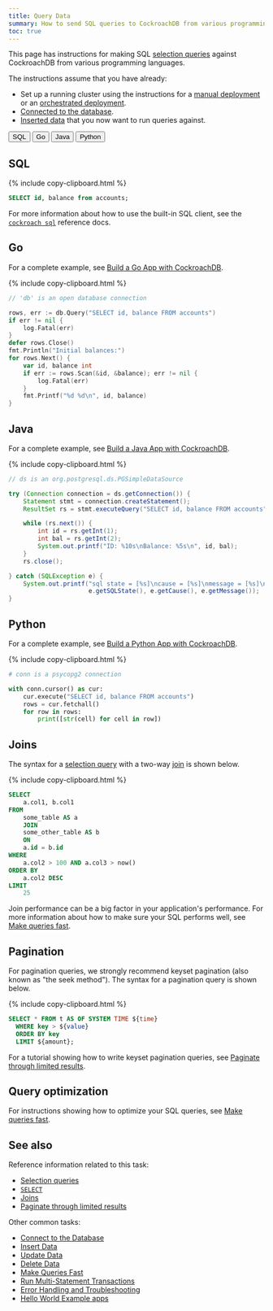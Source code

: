 ```yaml
---
title: Query Data
summary: How to send SQL queries to CockroachDB from various programming languages
toc: true
---
```


This page has instructions for making SQL [selection queries][selection] against CockroachDB from various programming languages.

The instructions assume that you have already:

- Set up a running cluster using the instructions for a [manual deployment][manual] or an [orchestrated deployment][orchestrated].
- [Connected to the database](connect-to-the-database.html).
- [Inserted data](insert-data.html) that you now want to run queries against.

<div class="filters filters-big clearfix">
  <button class="filter-button" data-scope="sql">SQL</button>
  <button class="filter-button" data-scope="go">Go</button>
  <button class="filter-button" data-scope="java">Java</button>
  <button class="filter-button" data-scope="python">Python</button>
</div>

<section class="filter-content" markdown="1" data-scope="sql">

## SQL

{% include copy-clipboard.html %}
~~~ sql
SELECT id, balance from accounts;
~~~

For more information about how to use the built-in SQL client, see the [`cockroach sql`](cockroach-sql.html) reference docs.

</section>

<section class="filter-content" markdown="1" data-scope="go">

## Go

For a complete example, see [Build a Go App with CockroachDB](build-a-go-app-with-cockroachdb.html).

{% include copy-clipboard.html %}
~~~ go
// 'db' is an open database connection

rows, err := db.Query("SELECT id, balance FROM accounts")
if err != nil {
    log.Fatal(err)
}
defer rows.Close()
fmt.Println("Initial balances:")
for rows.Next() {
    var id, balance int
    if err := rows.Scan(&id, &balance); err != nil {
        log.Fatal(err)
    }
    fmt.Printf("%d %d\n", id, balance)
}
~~~

</section>

<section class="filter-content" markdown="1" data-scope="java">

## Java

For a complete example, see [Build a Java App with CockroachDB](build-a-java-app-with-cockroachdb.html).

{% include copy-clipboard.html %}
~~~ java
// ds is an org.postgresql.ds.PGSimpleDataSource

try (Connection connection = ds.getConnection()) {
    Statement stmt = connection.createStatement();
    ResultSet rs = stmt.executeQuery("SELECT id, balance FROM accounts");

    while (rs.next()) {
        int id = rs.getInt(1);
        int bal = rs.getInt(2);
        System.out.printf("ID: %10s\nBalance: %5s\n", id, bal);
    }
    rs.close();

} catch (SQLException e) {
    System.out.printf("sql state = [%s]\ncause = [%s]\nmessage = [%s]\n",
                      e.getSQLState(), e.getCause(), e.getMessage());
}
~~~

</section>

<section class="filter-content" markdown="1" data-scope="python">

## Python

For a complete example, see [Build a Python App with CockroachDB](build-a-python-app-with-cockroachdb.html).

{% include copy-clipboard.html %}
~~~ python
# conn is a psycopg2 connection

with conn.cursor() as cur:
    cur.execute("SELECT id, balance FROM accounts")
    rows = cur.fetchall()
    for row in rows:
        print([str(cell) for cell in row])
~~~

</section>

## Joins

The syntax for a [selection query][selection] with a two-way [join][joins] is shown below.

{% include copy-clipboard.html %}
~~~ sql
SELECT
	a.col1, b.col1
FROM
	some_table AS a
	JOIN
    some_other_table AS b
    ON
    a.id = b.id
WHERE
	a.col2 > 100 AND a.col3 > now()
ORDER BY
	a.col2 DESC
LIMIT
	25
~~~

Join performance can be a big factor in your application's performance.  For more information about how to make sure your SQL performs well, see [Make queries fast][fast].

## Pagination

For pagination queries, we strongly recommend keyset pagination (also known as "the seek method").  The syntax for a pagination query is shown below.

{% include copy-clipboard.html %}
~~~ sql
SELECT * FROM t AS OF SYSTEM TIME ${time}
  WHERE key > ${value}
  ORDER BY key
  LIMIT ${amount};
~~~

For a tutorial showing how to write keyset pagination queries, see [Paginate through limited results][paginate].

## Query optimization

For instructions showing how to optimize your SQL queries, see [Make queries fast][fast].

## See also

Reference information related to this task:

- [Selection queries][selection]
- [`SELECT`](select-clause.html)
- [Joins][joins]
- [Paginate through limited results][paginate]

Other common tasks:

- [Connect to the Database](connect-to-the-database.html)
- [Insert Data](insert-data.html)
- [Update Data](update-data.html)
- [Delete Data](delete-data.html)
- [Make Queries Fast][fast]
- [Run Multi-Statement Transactions](run-multi-statement-transactions.html)
- [Error Handling and Troubleshooting](error-handling-and-troubleshooting.html)
- [Hello World Example apps](hello-world-example-apps.html)

<!-- Reference Links -->

[selection]: selection-queries.html
[manual]: manual-deployment.html
[orchestrated]: orchestration.html
[fast]: make-queries-fast.html
[paginate]: selection-queries.html#paginate-through-limited-results
[joins]: joins.html
